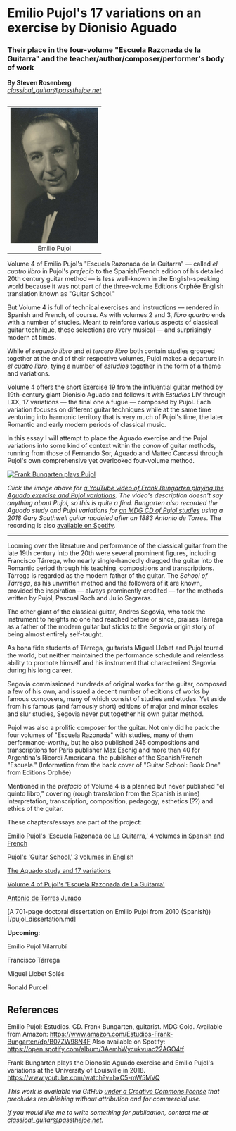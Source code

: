 # Emilio Pujol's 17 variations on an exercise by Dionisio Aguado

### Their place in the four-volume "Escuela Razonada de la Guitarra" and the teacher/author/composer/performer's body of work

**By Steven Rosenberg**
<br/>*classical_guitar@passthejoe.net*

<table width="200" border="0" cellpadding="5" align=right>

<tr>

<td align="center" valign="center">
<img src="emilio_pujol.jpg" width=200px alt="Picture of Emilio Pujol" />
<br />
Emilio Pujol
</td>

</table>

Volume 4 of Emilio Pujol's "Escuela Razonada de la Guitarra" — called *el cuatro libro* in Pujol's *prefecio* to the Spanish/French edition of his detailed 20th century guitar method — is less well-known in the English-speaking world because it was not part of the three-volume Editions Orphée English translation known as "Guitar School."

But Volume 4 is full of technical exercises and instructions — rendered in Spanish and French, of course. As with volumes 2 and 3, *libro quartro* ends with a number of studies. Meant to reinforce various aspects of classical guitar technique, these selections are very musical — and surprisingly modern at times.

While *el segundo libro* and *el tercero libro* both contain studies grouped together at the end of their respective volumes, Pujol makes a departure in *el cuatro libro*, tying a number of *estudios* together in the form of a theme and variations.

Volume 4 offers the short Exercise 19 from the influential guitar method by 19th-century giant Dionisio Aguado and follows it with *Estudios* LIV through LXX, 17 variations — the final one a fugue — composed by Pujol. Each variation focuses on different guitar techniques while at the same time venturing into harmonic territory that is very much of Pujol's time, the later Romantic and early modern periods of classical music.

In this essay I will attempt to place the Aguado exercise and the Pujol variations into some kind of context within the *canon* of guitar methods, running from those of Fernando Sor, Aguado and Matteo Carcassi through Pujol's own comprehensive yet overlooked four-volume method.

[![Frank Bungarten plays Pujol](https://img.youtube.com/vi/bxC5-mW5MVQ/0.jpg)](https://www.youtube.com/watch?v=bxC5-mW5MVQ)

*Click the image above for [a YouTube video of Frank Bungarten playing the Aguado exercise and Pujol variations](https://www.youtube.com/watch?v=bxC5-mW5MVQ). The video's description doesn't say anything about Pujol, so this is quite a find. Bungarten also recorded the Aguado study and Pujol variations for [an MDG CD of Pujol studies](https://www.amazon.com/Estudios-Frank-Bungarten/dp/B07ZW98N4F/) using a 2018 Gary Southwell guitar modeled after an 1883 Antonio de Torres.* The recording is also [available on Spotify](https://open.spotify.com/album/3AemhWycukvuac22AGO4tf).

--------

Looming over the literature and performance of the classical guitar from the late 19th century into the 20th were several prominent figures, including Francisco Tárrega, who nearly single-handedly dragged the guitar into the Romantic period through his teaching, compositions and transcriptions. Tárrega is regarded as the modern father of the guitar. The *School of Tárrega*, as his unwritten method and the followers of it are known, provided the inspiration — always prominently credited — for the methods written by Pujol, Pascual Roch and Julio Sagreras.

The other giant of the classical guitar, Andres Segovia, who took the instrument to heights no one had reached before or since, praises Tárrega as a father of the modern guitar but sticks to the Segovia origin story of being almost entirely self-taught.

As bona fide students of Tárrega, guitarists Miguel Llobet and Pujol toured the world, but neither maintained the performance schedule and relentless ability to promote himself and his instrument that characterized Segovia during his long career.

Segovia commissioned hundreds of original works for the guitar, composed a few of his own, and issued a decent number of editions of works by famous composers, many of which consist of studies and etudes. Yet aside from his famous (and famously short) editions of major and minor scales and slur studies, Segovia never put together his own guitar method.

Pujol was also a prolific composer for the guitar. Not only did he pack the four volumes of "Escuela Razonada" with studies, many of them performance-worthy, but he also published 245 compositions and transcriptions for Paris publisher Max Eschig and more than 40 for Argentina's Ricordi Americana, the publisher of the Spanish/French "Escuela." (Information from the back cover of "Guitar School: Book One" from Editions Orphée)

Mentioned in the *prefacio* of Volume 4 is a planned but never published "el quinto libro," covering (rough translation from the Spanish is mine) interpretation, transcription, composition, pedagogy, esthetics (??) and ethics of the guitar.

These chapters/essays are part of the project:

[Emilio Pujol's 'Escuela Razonada de La Guitarra,' 4 volumes in Spanish and French](/escuela_razonda_de_la_guitarra.md)

[Pujol's 'Guitar School,' 3 volumes in English](/guitar_school.md)

[The Aguado study and 17 variations](/aguado_study_and_17_variations.md)

[Volume 4 of Pujol's 'Escuela Razonada de La Guitarra'](/volume_4.md)

[Antonio de Torres Jurado](/torres.md)

[A 701-page doctoral dissertation on Emilio Pujol from 2010 (Spanish))[/pujol_dissertation.md]

**Upcoming:**

Emilio Pujol Vilarrubí

Francisco Tárrega

Miguel Llobet Solés

Ronald Purcell

## References

Emilio Pujol: Estudios. CD. Frank Bungarten, guitarist. MDG Gold. Available from Amazon: <https://www.amazon.com/Estudios-Frank-Bungarten/dp/B07ZW98N4F> Also available on Spotify: <https://open.spotify.com/album/3AemhWycukvuac22AGO4tf>

Frank Bungarten plays the Dionosio Aguado exercise and Emilio Pujol's variations at the University of Louisville in 2018. <https://www.youtube.com/watch?v=bxC5-mW5MVQ>

*This work is available via GitHub [under a Creative Commons license](/LICENSE.md) that precludes republishing without attribution and for commercial use.* 

*If you would like me to write something for publication, contact me at classical_guitar@passthejoe.net.*
